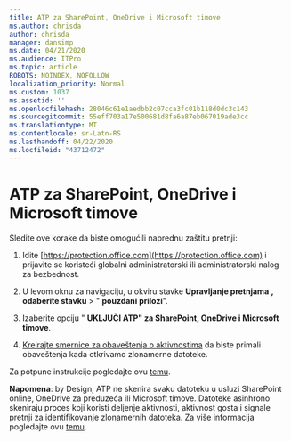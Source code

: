 ```yaml
---
title: ATP za SharePoint, OneDrive i Microsoft timove
ms.author: chrisda
author: chrisda
manager: dansimp
ms.date: 04/21/2020
ms.audience: ITPro
ms.topic: article
ROBOTS: NOINDEX, NOFOLLOW
localization_priority: Normal
ms.custom: 1037
ms.assetid: ''
ms.openlocfilehash: 28046c61e1aedbb2c07cca3fc01b118d0dc3c143
ms.sourcegitcommit: 55eff703a17e500681d8fa6a87eb067019ade3cc
ms.translationtype: MT
ms.contentlocale: sr-Latn-RS
ms.lasthandoff: 04/22/2020
ms.locfileid: "43712472"
---
```

# <a name="atp-for-sharepoint-onedrive-and-microsoft-teams"></a>ATP za SharePoint, OneDrive i Microsoft timove

Sledite ove korake da biste omogućili naprednu zaštitu pretnji:

1. Idite [https://protection.office.com](https://protection.office.com) i prijavite se koristeći globalni administratorski ili administratorski nalog za bezbednost.

2. U levom oknu za navigaciju, u okviru stavke **Upravljanje pretnjama** **, odaberite stavku** \> " **pouzdani prilozi**".

3. Izaberite opciju " **UKLJUČI ATP" za SharePoint, OneDrive i Microsoft timove**.

4. [Kreirajte smernice za obaveštenja o aktivnostima](https://docs.microsoft.com/office365/securitycompliance/create-activity-alerts) da biste primali obaveštenja kada otkrivamo zlonamerne datoteke.

Za potpune instrukcije pogledajte ovu [temu](https://docs.microsoft.com/office365/securitycompliance/turn-on-atp-for-spo-odb-and-teams).

**Napomena**: by Design, ATP ne skenira svaku datoteku u usluzi SharePoint online, OneDrive za preduzeća ili Microsoft timove. Datoteke asinhrono skeniraju proces koji koristi deljenje aktivnosti, aktivnost gosta i signale pretnji za identifikovanje zlonamernih datoteka. Za više informacija pogledajte ovu [temu](https://docs.microsoft.com/office365/securitycompliance/atp-for-spo-odb-and-teams).
